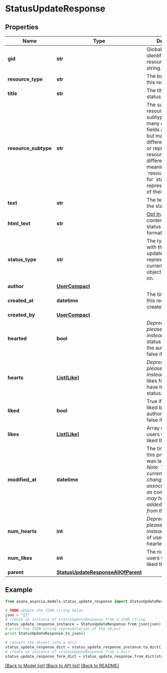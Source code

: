 # StatusUpdateResponse


## Properties

Name | Type | Description | Notes
------------ | ------------- | ------------- | -------------
**gid** | **str** | Globally unique identifier of the resource, as a string. | [optional] [readonly] 
**resource_type** | **str** | The base type of this resource. | [optional] [readonly] 
**title** | **str** | The title of the status update. | [optional] 
**resource_subtype** | **str** | The subtype of this resource. Different subtypes retain many of the same fields and behavior, but may render differently in Asana or represent resources with different semantic meaning. The &#x60;resource_subtype&#x60;s for &#x60;status&#x60; objects represent the type of their parent. | [optional] [readonly] 
**text** | **str** | The text content of the status update. | 
**html_text** | **str** | [Opt In](/docs/inputoutput-options). The text content of the status update with formatting as HTML. | [optional] 
**status_type** | **str** | The type associated with the status update. This represents the current state of the object this object is on. | 
**author** | [**UserCompact**](UserCompact.md) |  | [optional] 
**created_at** | **datetime** | The time at which this resource was created. | [optional] [readonly] 
**created_by** | [**UserCompact**](UserCompact.md) |  | [optional] 
**hearted** | **bool** | *Deprecated - please use liked instead* True if the status is hearted by the authorized user, false if not. | [optional] [readonly] 
**hearts** | [**List[Like]**](Like.md) | *Deprecated - please use likes instead* Array of likes for users who have hearted this status. | [optional] [readonly] 
**liked** | **bool** | True if the status is liked by the authorized user, false if not. | [optional] 
**likes** | [**List[Like]**](Like.md) | Array of likes for users who have liked this status. | [optional] [readonly] 
**modified_at** | **datetime** | The time at which this project status was last modified. *Note: This does not currently reflect any changes in associations such as comments that may have been added or removed from the status.* | [optional] [readonly] 
**num_hearts** | **int** | *Deprecated - please use likes instead* The number of users who have hearted this status. | [optional] [readonly] 
**num_likes** | **int** | The number of users who have liked this status. | [optional] [readonly] 
**parent** | [**StatusUpdateResponseAllOfParent**](StatusUpdateResponseAllOfParent.md) |  | [optional] 

## Example

```python
from asana_asyncio.models.status_update_response import StatusUpdateResponse

# TODO update the JSON string below
json = "{}"
# create an instance of StatusUpdateResponse from a JSON string
status_update_response_instance = StatusUpdateResponse.from_json(json)
# print the JSON string representation of the object
print StatusUpdateResponse.to_json()

# convert the object into a dict
status_update_response_dict = status_update_response_instance.to_dict()
# create an instance of StatusUpdateResponse from a dict
status_update_response_form_dict = status_update_response.from_dict(status_update_response_dict)
```
[[Back to Model list]](../README.md#documentation-for-models) [[Back to API list]](../README.md#documentation-for-api-endpoints) [[Back to README]](../README.md)


